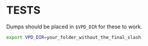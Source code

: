 TESTS
=====

Dumps should be placed in `$VPD_DIR` for these to work.

```sh
export VPD_DIR=your_folder_without_the_final_slash
```
